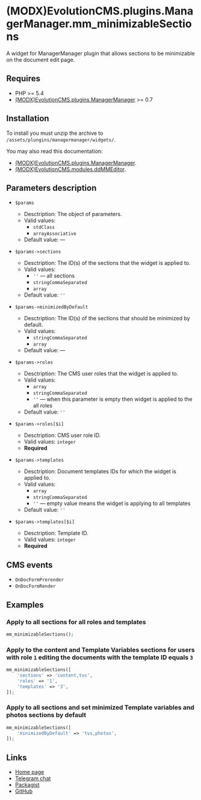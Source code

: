 # (MODX)EvolutionCMS.plugins.ManagerManager.mm_minimizableSections

A widget for ManagerManager plugin that allows sections to be minimizable on the document edit page.


## Requires

* PHP >= 5.4
* [(MODX)EvolutionCMS.plugins.ManagerManager](https://code.divandesign.ru/modx/managermanager) >= 0.7


## Installation

To install you must unzip the archive to `/assets/plungins/managermanager/widgets/`.


You may also read this documentation:
* [(MODX)EvolutionCMS.plugins.ManagerManager](https://code.divandesign.ru/modx/managermanager).
* [(MODX)EvolutionCMS.modules.ddMMEditor](https://code.divandesign.ru/modx/ddmmeditor).


## Parameters description

* `$params`
	* Desctription: The object of parameters.
	* Valid values:
		* `stdClass`
		* `arrayAssociative`
	* Default value: —
	
* `$params->sections`
	* Desctription: The ID(s) of the sections that the widget is applied to.
	* Valid values:
		* `''` — all sections
		* `stringCommaSeparated`
		* `array`
	* Default value: `''`
	
* `$params->minimizedByDefault`
	* Desctription: The ID(s) of the sections that should be minimized by default.
	* Valid values:
		* `stringCommaSeparated`
		* `array`
	* Default value: —
	
* `$params->roles`
	* Desctription: The CMS user roles that the widget is applied to.
	* Valid values:
		* `array`
		* `stringCommaSeparated`
		* `''` — when this parameter is empty then widget is applied to the all roles
	* Default value: `''`
	
* `$params->roles[$i]`
	* Desctription: CMS user role ID.
	* Valid values: `integer`
	* **Required**
	
* `$params->templates`
	* Desctription: Document templates IDs for which the widget is applied to.
	* Valid values:
		* `array`
		* `stringCommaSeparated`
		* `''` — empty value means the widget is applying to all templates
	* Default value: `''`
	
* `$params->templates[$i]`
	* Desctription: Template ID.
	* Valid values: `integer`
	* **Required**


## CMS events

* `OnDocFormPrerender`
* `OnDocFormRender`


## Examples


### Apply to all sections for all roles and templates

```php
mm_minimizableSections();
```


### Apply to the content and Template Variables sections for users with role `1` editing the documents with the template ID equals `3`

```php
mm_minimizableSections([
	'sections' => 'content,tvs',
	'roles' => '1',
	'templates' => '3',
]);
```

### Apply to all sections and set minimized Template variables and photos sections by default

```php
mm_minimizableSections([
	'minimizedByDefault' => 'tvs,photos',
]);
```


## Links

* [Home page](https://code.divandesign.ru/modx/mm_minimizablesections)
* [Telegram chat](https://t.me/dd_code)
* [Packagist](https://packagist.org/packages/dd/evolutioncms-plugins-managermanager-mm_minimizablesections)
* [GitHub](https://github.com/DivanDesign/EvolutionCMS.plugins.ManagerManager.mm_minimizableSections)


<link rel="stylesheet" type="text/css" href="https://raw.githack.com/DivanDesign/CSS.ddMarkdown/master/style.min.css" />